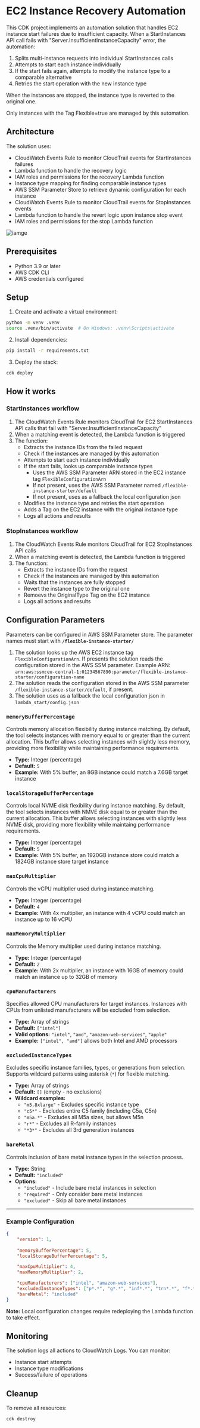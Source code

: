 # EC2 Instance Recovery Automation

This CDK project implements an automation solution that handles EC2 instance start failures due to insufficient capacity. When a StartInstances API call fails with "Server.InsufficientInstanceCapacity" error, the automation:

1. Splits multi-instance requests into individual StartInstances calls
2. Attempts to start each instance individually
3. If the start fails again, attempts to modify the instance type to a comparable alternative
4. Retries the start operation with the new instance type

When the instances are stopped, the instance type is reverted to the original one.

Only instances with the Tag Flexible=true are managed by this automation.

## Architecture

The solution uses:
- CloudWatch Events Rule to monitor CloudTrail events for StartInstances failures
- Lambda function to handle the recovery logic
- IAM roles and permissions for the recovery Lambda function
- Instance type mapping for finding comparable instance types
- AWS SSM Parameter Store to retrieve dynamic configuration for each instance
- CloudWatch Events Rule to monitor CloudTrail events for StopInstances events
- Lambda function to handle the revert logic upon instance stop event
- IAM roles and permissions for the stop Lambda function

![iamge](docs/architecture.png)

## Prerequisites

- Python 3.9 or later
- AWS CDK CLI
- AWS credentials configured

## Setup

1. Create and activate a virtual environment:
```bash
python -m venv .venv
source .venv/bin/activate  # On Windows: .venv\Scripts\activate
```

2. Install dependencies:
```bash
pip install -r requirements.txt
```

3. Deploy the stack:
```bash
cdk deploy
```

## How it works

### StartInstances workflow
1. The CloudWatch Events Rule monitors CloudTrail for EC2 StartInstances API calls that fail with "Server.InsufficientInstanceCapacity"
2. When a matching event is detected, the Lambda function is triggered
3. The function:
   - Extracts the instance IDs from the failed request
   - Check if the instances are managed by this automation
   - Attempts to start each instance individually
   - If the start fails, looks up comparable instance types
      - Uses the AWS SSM Parameter ARN stored in the EC2 instance tag `FlexibleConfigurationArn`
      - If not present, uses the AWS SSM Parameter named `/flexible-instance-starter/default`
      - If not present, uses as a fallback the local configuration json
   - Modifies the instance type and retries the start operation
   - Adds a Tag on the EC2 instance with the original instance type
   - Logs all actions and results

### StopInstances workflow
1. The CloudWatch Events Rule monitors CloudTrail for EC2 StopInstances API calls
2. When a matching event is detected, the Lambda function is triggered
3. The function:
   - Extracts the instance IDs from the request
   - Check if the instances are managed by this automation
   - Waits that the instances are fully stopped
   - Revert the instance type to the original one
   - Remoevs the OriginalType Tag on the EC2 instance
   - Logs all actions and results

## Configuration Parameters

Parameters can be configured in AWS SSM Parameter store. The parameter names must start with **`/flexible-instance-starter/`**
1. The solution looks up the AWS EC2 instance tag `FlexibleConfigurationArn`. If presents the solution reads the configuration stored in the AWS SSM parameter. Example ARN: `arn:aws:ssm:eu-central-1:01234567890:parameter/flexible-instance-starter/configuration-name`
2. The solution reads the configuration stored in the AWS SSM parameter `/flexible-instance-starter/default`, if present.
3. The solution uses as a fallback the local configuration json in `lambda_start/config.json`

### `memoryBufferPercentage`
Controls memory allocation flexibility during instance matching. By default, the tool selects instances with memory equal to or greater than the current allocation. This buffer allows selecting instances with slightly less memory, providing more flexibility while maintaining performance requirements.

- **Type:** Integer (percentage)
- **Default:** `5`
- **Example:** With 5% buffer, an 8GB instance could match a 7.6GB target instance

### `localStorageBufferPercentage`
Controls local NVME disk flexibility during instance matching. By default, the tool selects instances with NMVE disk equal to or greater than the current allocation. This buffer allows selecting instances with slightly less NVME disk, providing more flexibility while maintaing performance requirements.

- **Type:** Integer (percentage)
- **Default:** `5`
- **Example:** With 5% buffer, an 1920GB instance store could match a 1824GB instance store target instance

### `maxCpuMultiplier`
Controls the vCPU multiplier used during instance matching.

- **Type:** Integer (percentage)
- **Default:** `4`
- **Example:** With 4x multiplier, an instance with 4 vCPU could match an instance up to 16 vCPU

### `maxMemoryMultiplier`
Controls the Memory multiplier used during instance matching.

- **Type:** Integer (percentage)
- **Default:** `2`
- **Example:** With 2x multiplier, an instance with 16GB of memory could match an instance up to 32GB of memory

### `cpuManufacturers`
Specifies allowed CPU manufacturers for target instances. Instances with CPUs from unlisted manufacturers will be excluded from selection.

- **Type:** Array of strings
- **Default:** `["intel"]`
- **Valid options:** `"intel"`, `"amd"`, `"amazon-web-services"`, `"apple"`
- **Example:** `["intel", "amd"]` allows both Intel and AMD processors

### `excludedInstanceTypes`
Excludes specific instance families, types, or generations from selection. Supports wildcard patterns using asterisk (`*`) for flexible matching.

- **Type:** Array of strings
- **Default:** `[]` (empty - no exclusions)
- **Wildcard examples:**
  - `"m5.8xlarge"` - Excludes specific instance type
  - `"c5*"` - Excludes entire C5 family (including C5a, C5n)
  - `"m5a.*"` - Excludes all M5a sizes, but allows M5n
  - `"r*"` - Excludes all R-family instances
  - `"*3*"` - Excludes all 3rd generation instances

### `bareMetal`
Controls inclusion of bare metal instance types in the selection process.

- **Type:** String
- **Default:** `"included"`
- **Options:**
  - `"included"` - Include bare metal instances in selection
  - `"required"` - Only consider bare metal instances
  - `"excluded"` - Skip all bare metal instances

---

### Example Configuration

```json
{
    "version": 1,
    
    "memoryBufferPercentage": 5,
    "localStorageBufferPercentage": 5,

    "maxCpuMultiplier": 4,
    "maxMemoryMultiplier": 2,

    "cpuManufacturers": ["intel", "amazon-web-services"],
    "excludedInstanceTypes": ["p*.*", "g*.*", "inf*.*", "trn*.*", "f*.*"],
    "bareMetal": "included"
}
```

**Note:** Local configuration changes require redeploying the Lambda function to take effect.


## Monitoring

The solution logs all actions to CloudWatch Logs. You can monitor:
- Instance start attempts
- Instance type modifications
- Success/failure of operations

## Cleanup

To remove all resources:
```bash
cdk destroy
```
